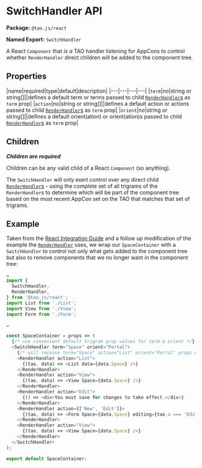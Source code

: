 # SwitchHandler API

**Package:** `@tao.js/react`

**Named Export:** `SwitchHandler`

A React `Component` that _is a_ TAO handler listening for AppCons to control whether `RenderHandler`
direct children will be added to the component tree.

## Properties

|name|required|type|default|description|
|---|---|---|---|
|`term`|no|string or string[]||defines a default term or terms passed to child [`RenderHandler`s](render-handler.md) as `term` prop|
|`action`|no|string or string[]||defines a default action or actions passed to child [`RenderHandler`s](render-handler.md) as `term` prop|
|`orient`|no|string or string[]||defines a default orient(ation) or orient(ation)s passed to child [`RenderHandler`s](render-handler.md) as `term` prop|

## Children

_**Children are required**_

Children can be any valid child of a React `Component` (so anything).

The `SwitchHandler` will only exert control over any direct child [`RenderHandler`s](render-handler.md) - using the complete set of all trigrams of the `RenderHandler`s to determine
which will be part of the component tree based on the most recent AppCon set on the TAO that matches
that set of trigrams.

## Example

Taken from the [React Integration Guide](../../client-react/README.md) and a follow up modification
of the example the [`RenderHandler`](render-handler.md) uses, we wrap our `SpaceContainer` with a
`SwitchHandler` to control not only what gets added to the component tree but also to remove
components that we no longer want in the component tree:

```javascript
…
import {
  SwitchHandler,
  RenderHandler,
} from '@tao.js/react';
import List from './List';
import View from './View';
import Form from './Form';

…

const SpaceContainer = props => (
  {/* use convenient default trigram prop values for term & orient */}
  <SwitchHandler term="Space" orient="Portal">
    {/* will receive term="Space" action="List" orient="Portal" props when rendered to the tree */}
    <RenderHandler action="List">
      {(tao, data) => <List data={data.Space} />}
    </RenderHandler>
    <RenderHandler action="View">
      {(tao, data) => <View Space={data.Space} />}
    </RenderHandler>
    <RenderHandler action="Edit">
      {() => <div>You must save for changes to take effect.</div>}
    </RenderHandler>
    <RenderHandler action={['New', 'Edit']}>
      {(tao, data) => <Form Space={data.Space} editing={tao.a === 'Edit'} />}
    </RenderHandler>
    <RenderHandler action="View">
      {(tao, data) => <View Space={data.Space} />}
    </RenderHandler>
  </SwitchHandler>
);

export default SpaceContainer;
```
